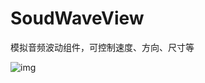 # SoudWaveView
模拟音频波动组件，可控制速度、方向、尺寸等

![img](http://7xkd2p.com1.z0.glb.clouddn.com/o_19urrbbjf1jhj43c1jp315sdb00a.gif "soundwave.gif")
